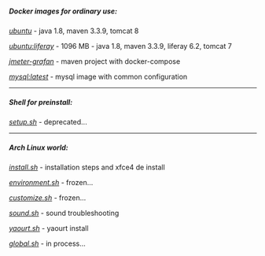 ##### Docker images for ordinary use:

*[ubuntu](https://github.com/solairerove/docker/tree/master/ubuntu)* - java 1.8, maven 3.3.9, tomcat 8

*[ubuntu:liferay](https://github.com/solairerove/docker/tree/master/ubuntu-liferay)* - 1096 MB - java 1.8, maven 3.3.9, liferay 6.2, tomcat 7

*[jmeter-grafan](https://github.com/solairerove/jmeter-grafana)* - maven project with docker-compose

*[mysql:latest](https://github.com/solairerove/docker/tree/master/mysql)* - mysql image with common configuration
___

##### Shell for preinstall:

*[setup.sh](https://github.com/solairerove/docker/tree/master/shell)* - deprecated...

___

##### Arch Linux world:

*[install.sh](https://github.com/solairerove/docker/blob/master/arch/install.sh)* - installation steps and xfce4 de install

*[environment.sh](https://github.com/solairerove/docker/blob/master/arch/environment.sh)* - frozen...

*[customize.sh](https://github.com/solairerove/docker/blob/master/arch/customize.sh)* - frozen...

*[sound.sh](https://github.com/solairerove/docker/blob/master/arch/sound.sh)* - sound troubleshooting

*[yaourt.sh](https://github.com/solairerove/docker/blob/master/arch/yaourt.sh)* - yaourt install

*[global.sh]()* - in process... 
